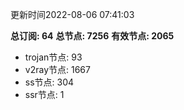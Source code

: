 更新时间2022-08-06 07:41:03

**总订阅: 64**
**总节点: 7256**
**有效节点: 2065**
- trojan节点: 93
- v2ray节点: 1667
- ss节点: 304
- ssr节点: 1
